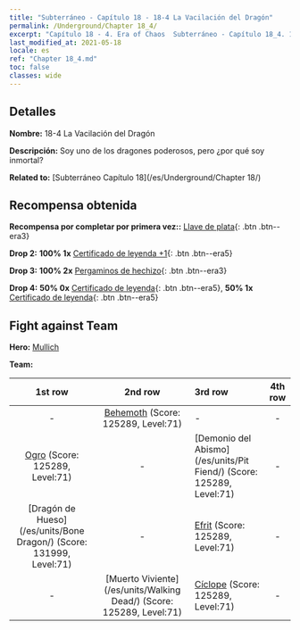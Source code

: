 ```yaml
---
title: "Subterráneo - Capítulo 18 - 18-4 La Vacilación del Dragón"
permalink: /Underground/Chapter 18_4/
excerpt: "Capítulo 18 - 4. Era of Chaos  Subterráneo - Capítulo 18_4. 18-4 La Vacilación del Dragón"
last_modified_at: 2021-05-18
locale: es
ref: "Chapter 18_4.md"
toc: false
classes: wide
---
```


## Detalles

 **Nombre:** 18-4 La Vacilación del Dragón

 **Descripción:** Soy uno de los dragones poderosos, pero ¿por qué soy inmortal?

 **Related to:** [Subterráneo Capítulo 18](/es/Underground/Chapter 18/)

## Recompensa obtenida

 **Recompensa por completar por primera vez::** [Llave de plata](/ItemsES/con_693/){: .btn .btn--era3}

 **Drop 2:** **100% 1x** [Certificado de leyenda +1](/ItemsES/mat_74/){: .btn .btn--era5}

 **Drop 3:** **100% 2x** [Pergaminos de hechizo](/ItemsES/con_694/){: .btn .btn--era3}

 **Drop 4:** **50% 0x** [Certificado de leyenda](/ItemsES/mat_67/){: .btn .btn--era5}, **50% 1x** [Certificado de leyenda](/ItemsES/mat_67/){: .btn .btn--era5}


## Fight against Team
 **Hero:** [Mullich](/es/heroes/Mullich/)

 **Team:**


  | 1st row | 2nd row | 3rd row | 4th row |
  |:----:|:----:|:----|:----:|
  | - | [Behemoth](/es/units/Behemoth/) (Score: 125289, Level:71)  | - | - |
  | [Ogro](/es/units/Ogre/) (Score: 125289, Level:71)  | - | [Demonio del Abismo](/es/units/Pit Fiend/) (Score: 125289, Level:71)  | - |
  | [Dragón de Hueso](/es/units/Bone Dragon/) (Score: 131999, Level:71)  | - | [Efrit](/es/units/Efreeti/) (Score: 125289, Level:71)  | - |
  | - | [Muerto Viviente](/es/units/Walking Dead/) (Score: 125289, Level:71)  | [Cíclope](/es/units/Cyclops/) (Score: 125289, Level:71)  | - |


